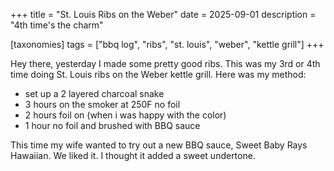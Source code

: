 +++
title = "St. Louis Ribs on the Weber"
date = 2025-09-01
description = "4th time's the charm"

[taxonomies] 
tags = ["bbq log", "ribs", "st. louis",  "weber", "kettle grill"]
+++

Hey there, yesterday I made some pretty good ribs. This was my 3rd or 4th time doing St. Louis ribs on the Weber kettle grill. Here was my method:

- set up a 2 layered charcoal snake
- 3 hours on the smoker at 250F no foil
- 2 hours foil on (when i was happy with the color)
- 1 hour no foil and brushed with BBQ sauce

This time my wife wanted to try out a new BBQ sauce, Sweet Baby Rays Hawaiian. We liked it. I thought it added a sweet undertone.


